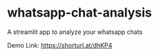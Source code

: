 # whatsapp-chat-analysis
A streamlit app to analyze your whatsapp chats

Demo Link: https://shorturl.at/dhKP4
